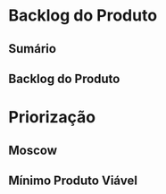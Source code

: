 # Backlog do Produto

## Sumário

## Backlog do Produto
# Priorização

## Moscow


## Mínimo Produto Viável




